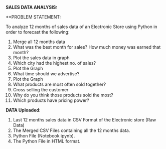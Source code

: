 **SALES DATA ANALYSIS:**

**PROBLEM STATEMENT:

To analyze 12 months of sales data of an Electronic Store using Python in order to forecast the following:

1. Merge all 12 months data
2. What was the best month for sales? How much money was earned that month?
3. Plot the sales data in graph
4. Which city had the highest no. of sales?
5. Plot the Graph
6. What time should we advertise?
7. Plot the Graph
8. What products are most often sold together?
9. Cross selling the customer
10. Why do you think those products sold the most?
11. Which products have pricing power?

**DATA Uploaded**: 

1. Last 12 months sales data in CSV Format of the Electronic store (Raw Data)
2. The Merged CSV Files containing all the 12 months data.
3. Python File (Notebook ipynb).
4. The Python File in HTML format.
